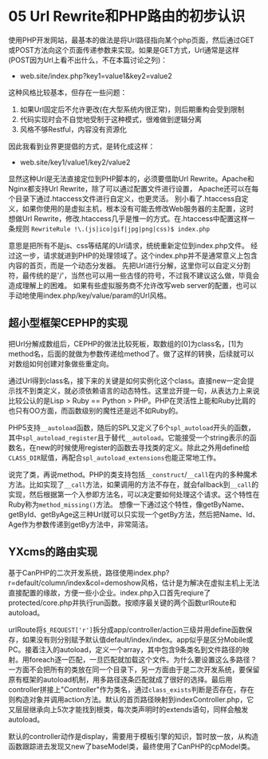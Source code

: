 # 05 Url Rewrite和PHP路由的初步认识

使用PHP开发网站，最基本的做法是将Url路径指向某个php页面，然后通过GET或POST方法向这个页面传递参数来实现。如果是GET方式，Url通常是这样(POST因为Url上看不出什么，不在本篇讨论之列)：

* web.site/index.php?key1=value1&key2=value2

这种风格比较基本，但存在一些问题：

1. 如果Url固定后不允许更改(在大型系统内很正常)，则后期重构会受到限制
2. 代码实现时会不自觉地受制于这种模式，很难做到逻辑分离
3. 风格不够Restful，内容没有资源化

因此我看到业界更提倡的方式，是转化成这样：

* web.site/key1/value1/key2/value2

显然这种Url是无法直接定位到PHP脚本的，必须要借助Url Rewrite。Apache和Nginx都支持Url Rewrite，除了可以通过配置文件进行设置，
Apache还可以在每个目录下通过.htaccess文件进行自定义，也更灵活。
别小看了.htaccess自定义，如果你使用的是虚拟主机，根本没有可能去修改Web服务器的主配置，这时想做Url Rewrite，修改.htaccess几乎是惟一的方式。在.htaccess中配置这样一条规则 `RewriteRule !\.(js|ico|gif|jpg|png|css)$ index.php`

意思是把所有不是js、css等结尾的Url请求，统统重新定位到index.php文件。
经过这一步，请求就进到PHP的处理领域了。这个index.php并不是通常意义上包含内容的首页，而是一个动态分发器。
先把Url进行分解，这里你可以自定义分割符，最传统的是'/'，当然也可以用一些古怪的符号，不过我不建议这么做，毕竟会造成理解上的困难。
如果有些虚拟服务商不允许改写web server的配置，也可以手动地使用index.php/key/value/param的Url风格。

## 超小型框架CEPHP的实现

把Url分解成数组后，CEPHP的做法比较死板，取数组的[0]为class名，[1]为method名，后面的就做为参数传递给method了。做了这样的转换，后续就可以对数组如何创建对象做些重定向。

通过Url得到class名，接下来的关键是如何实例化这个class。直接new一定会提示找不到类定义，就必须依赖语言的动态特性。这里岔开提一句，从表达力上来说比较公认的是Lisp > Ruby == Python > PHP。PHP在灵活性上能和Ruby比肩的也只有OO方面，而函数级别的魔性还是远不如Ruby的。

PHP5支持`__autoload`函数，随后的SPL又定义了6个`spl_autoload`开头的函数，其中`spl_autoload_register`且于替代`__autoload`。它能接受一个string表示的函数名，在new的时候使用register的函数去寻找类的定义。除此之外用define给`CLASS_DIR`赋值，再配合`spl_autoload_extensions`也能正常地工作。

说完了类，再说method。PHP的类支持包括`__construct`/`__call`在内的多种魔术方法。比如实现了`__call`方法，如果调用的方法不存在，就会fallback到`__call`的实现，然后根据第一个入参即方法名，可以决定要如何处理这个请求。这个特性在Ruby称为`method_missing()`方法。
想像一下通过这个特性，像getByName、getById、getByAge这三种Url就可以只实现一个getBy方法，然后把Name、Id、Age作为参数传递到getBy方法中，非常简洁。

## YXcms的路由实现

基于CanPHP的二次开发系统，路径使用index.php?r=default/column/index&col=demoshow风格，估计是为解决在虚拟主机上无法直接配置的缘故，方便一些小企业。index.php入口首先reqiure了protected/core.php并执行run函数。按顺序最关键的两个函数urlRoute和autoload。

urlRoute将`$_REQUEST['r']`拆分成app/controller/action三级并用define函数保存，如果没有则分别赋予默认值default/index/index。app似乎是区分Mobile或PC。接着注入的autoload，定义一个array，其中包含9条类名到文件路径的映射。用foreach逐一匹配，一旦匹配就加载这个文件。为什么要设置这么多路径？一方面不会把所有的类放在同一个目录下，另一方面由于是二次开发系统，要保留原有框架的autoload机制，用多路径逐条匹配就成了很好的选择。最后用controller拼接上"Controller"作为类名，通过`class_exists`判断是否存在，存在则构造对象并调用action方法。默认的首页路径映射到indexController.php，它又层层继承向上5次才能找到根类，每次类声明时的extends语句，同样会触发autoload。

默认的controller动作是display，需要用于模板引擎的知识，暂时放一放，从构造函数跟踪进去发现又new了baseModel类，最终使用了CanPHP的cpModel类。